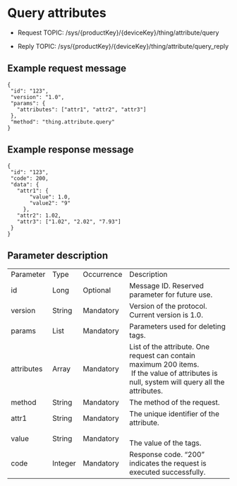 # Query attributes

- Request TOPIC: /sys/{productKey}/{deviceKey}/thing/attribute/query

- Reply TOPIC: /sys/{productKey}/{deviceKey}/thing/attribute/query_reply

## Example request message

```
{
 "id": "123",
 "version": "1.0",
 "params": {
   "attributes": ["attr1", "attr2", "attr3"]
 },
 "method": "thing.attribute.query"
}

```

## Example response message

```
{
 "id": "123",
 "code": 200,
 "data": {
   "attr1": {
       "value": 1.0,
       "value2": "9"
     },
   "attr2": 1.02,
   "attr3": ["1.02", "2.02", "7.93"]
 }
}

```

## Parameter description

<table>
  <tr>
    <td>Parameter</td>
    <td>Type</td>
    <td>Occurrence</td>
    <td>Description</td>
  </tr>
  <tr>
    <td>id</td>
    <td>Long</td>
    <td>Optional</td>
    <td>Message ID. Reserved parameter for future use.</td>
  </tr>
  <tr>
    <td>version</td>
    <td>String</td>
    <td>Mandatory</td>
    <td>Version of the protocol. Current version is   1.0.</td>
  </tr>
  <tr>
    <td>params</td>
    <td>List</td>
    <td>Mandatory</td>
    <td>Parameters used for deleting tags.</td>
  </tr>
  <tr>
    <td>attributes </td>
    <td>Array </td>
    <td>Mandatory</td>
    <td>List of the   attribute. One request can contain maximum 200   items.<br>
       If the value of attributes is null, system   will query all the attributes.  </td>
  </tr>
  <tr>
    <td>method</td>
    <td>String</td>
    <td>Mandatory</td>
    <td>The method of the request.</td>
  </tr>
  <tr>
    <td>attr1</td>
    <td>String </td>
    <td>Mandatory</td>
    <td>The unique   identifier of the attribute. </td>
  </tr>
  <tr>
    <td>value</td>
    <td>String</td>
    <td>Mandatory</td>
    <td><br>
      The value of the tags. </td>
  </tr>
  <tr>
    <td>code</td>
    <td>Integer</td>
    <td>Mandatory</td>
    <td>Response code. &ldquo;200&rdquo; indicates the request is   executed successfully.</td>
  </tr>
</table>
